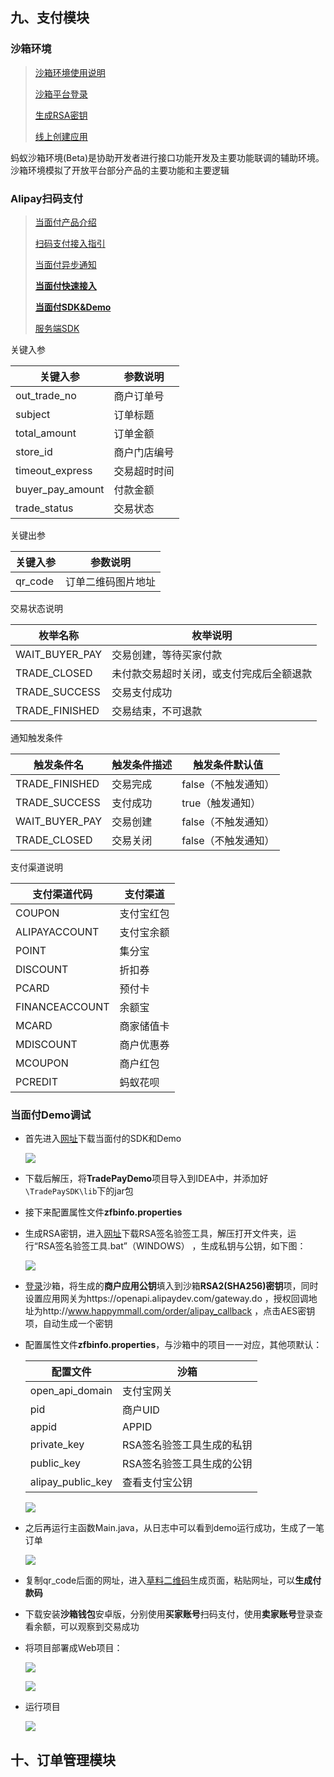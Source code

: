 ## 九、支付模块

### 沙箱环境

> [沙箱环境使用说明](https://docs.open.alipay.com/200/105311/)
>
> [沙箱平台登录](https://openhome.alipay.com/platform/appDaily.htm)
>
> [生成RSA密钥](https://docs.open.alipay.com/291/105971)
>
> [线上创建应用](https://docs.open.alipay.com/200/105310/)

蚂蚁沙箱环境(Beta)是协助开发者进行接口功能开发及主要功能联调的辅助环境。沙箱环境模拟了开放平台部分产品的主要功能和主要逻辑 



### Alipay扫码支付

> [当面付产品介绍](https://support.open.alipay.com/docs/doc.htm?spm=a219a.7629140.0.0.1bae4b70orczSN&treeId=193&articleId=105072&docType=1)
>
> [扫码支付接入指引](https://support.open.alipay.com/docs/doc.htm?spm=a219a.7629140.0.0.41034b702zJN4l&treeId=193&articleId=106078&docType=1)
>
> [当面付异步通知](https://support.open.alipay.com/docs/doc.htm?spm=a219a.7629140.0.0.75194b70hI5vwP&treeId=193&articleId=103296&docType=1)
>
> **[当面付快速接入](https://support.open.alipay.com/docs/doc.htm?spm=a219a.7629140.0.0.19324b70FFy692&treeId=193&articleId=105170&docType=1)**
>
> **[当面付SDK&Demo](https://support.open.alipay.com/docs/doc.htm?spm=a219a.7629140.0.0.eea74b70g3qLFC&treeId=193&articleId=105201&docType=1)**
>
> [服务端SDK](https://docs.open.alipay.com/54/103419/)



关键入参

| 关键入参         | 参数说明     |
| ---------------- | ------------ |
| out_trade_no     | 商户订单号   |
| subject          | 订单标题     |
| total_amount     | 订单金额     |
| store_id         | 商户门店编号 |
| timeout_express  | 交易超时时间 |
| buyer_pay_amount | 付款金额     |
| trade_status     | 交易状态     |

关键出参

| 关键入参 | 参数说明           |
| -------- | ------------------ |
| qr_code  | 订单二维码图片地址 |

交易状态说明

| 枚举名称       | 枚举说明                                 |
| -------------- | ---------------------------------------- |
| WAIT_BUYER_PAY | 交易创建，等待买家付款                   |
| TRADE_CLOSED   | 未付款交易超时关闭，或支付完成后全额退款 |
| TRADE_SUCCESS  | 交易支付成功                             |
| TRADE_FINISHED | 交易结束，不可退款                       |

通知触发条件

| 触发条件名     | 触发条件描述 | 触发条件默认值      |
| -------------- | ------------ | ------------------- |
| TRADE_FINISHED | 交易完成     | false（不触发通知） |
| TRADE_SUCCESS  | 支付成功     | true（触发通知）    |
| WAIT_BUYER_PAY | 交易创建     | false（不触发通知） |
| TRADE_CLOSED   | 交易关闭     | false（不触发通知） |



支付渠道说明

| 支付渠道代码   | 支付渠道   |
| -------------- | ---------- |
| COUPON         | 支付宝红包 |
| ALIPAYACCOUNT  | 支付宝余额 |
| POINT          | 集分宝     |
| DISCOUNT       | 折扣券     |
| PCARD          | 预付卡     |
| FINANCEACCOUNT | 余额宝     |
| MCARD          | 商家储值卡 |
| MDISCOUNT      | 商户优惠券 |
| MCOUPON        | 商户红包   |
| PCREDIT        | 蚂蚁花呗   |

### 当面付Demo调试

- 首先进入[网址](https://support.open.alipay.com/docs/doc.htm?spm=a219a.7629140.0.0.eea74b70g3qLFC&treeId=193&articleId=105201&docType=1)下载当面付的SDK和Demo

  ![](https://ws1.sinaimg.cn/large/e4eff812ly1fy32mn7u1nj20kk074jrb.jpg)

- 下载后解压，将**TradePayDemo**项目导入到IDEA中，并添加好`\TradePaySDK\lib`下的jar包

- 接下来配置属性文件**zfbinfo.properties**

- 生成RSA密钥，进入[网址](https://docs.open.alipay.com/291/105971)下载RSA签名验签工具，解压打开文件夹，运行“RSA签名验签工具.bat”（WINDOWS） ，生成私钥与公钥，如下图：

  ![](https://ws1.sinaimg.cn/large/e4eff812ly1fy32ttz5y9j20m50iv780.jpg)

- [登录](https://openhome.alipay.com/platform/appDaily.htm)沙箱，将生成的**商户应用公钥**填入到沙箱**RSA2(SHA256)密钥**项，同时设置应用网关为https://openapi.alipaydev.com/gateway.do  ，授权回调地址为http://www.happymmall.com/order/alipay_callback ，点击AES密钥项，自动生成一个密钥

- 配置属性文件**zfbinfo.properties**，与沙箱中的项目一一对应，其他项默认：

  | 配置文件          | 沙箱                      |
  | ----------------- | ------------------------- |
  | open_api_domain   | 支付宝网关                |
  | pid               | 商户UID                   |
  | appid             | APPID                     |
  | private_key       | RSA签名验签工具生成的私钥 |
  | public_key        | RSA签名验签工具生成的公钥 |
  | alipay_public_key | 查看支付宝公钥            |

  ![](https://ws1.sinaimg.cn/large/e4eff812ly1fy335fqg6sj20s40b2dh3.jpg)



- 之后再运行主函数Main.java，从日志中可以看到demo运行成功，生成了一笔订单

  ![](https://ws1.sinaimg.cn/large/e4eff812gy1fy33dn6d2xj20s104adfp.jpg)

- 复制qr_code后面的网址，进入[草料二维码](https://cli.im/text?8fb35e2b0b2b99f81191ffc83b0a15c4)生成页面，粘贴网址，可以**生成付款码**

- 下载安装**沙箱钱包**安卓版，分别使用**买家账号**扫码支付，使用**卖家账号**登录查看余额，可以观察到交易成功

- 将项目部署成Web项目：

  ![](https://ws1.sinaimg.cn/large/e4eff812ly1fy3489uae5j20je0atgml.jpg)

  ![](https://ws1.sinaimg.cn/large/e4eff812gy1fy349fpcpqj20kz07dt8o.jpg)

- 运行项目

   ![](https://ws1.sinaimg.cn/large/e4eff812ly1fy34asskdjj20ep05ba9u.jpg)





## 十、订单管理模块